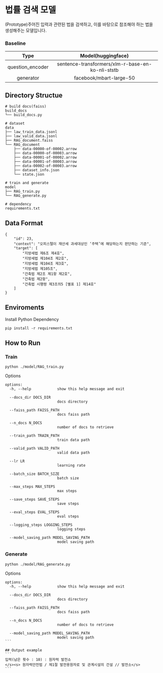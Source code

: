 # 법률 검색 모델
(Prototype)주어진 입력과 관련된 법을 검색하고, 이를 바탕으로 참조해야 하는 법을 생성해주는 모델입니다.

### Baseline
|Type|Model(huggingface)|
|:---:|:---:|
|question_encoder|sentence-transformers/xlm-r-base-en-ko-nli-ststb|
|generator|facebook/mbart-large-50|

## Directory Structue
```
# build docs(faiss)
build_docs
└── build_docs.py

# dataset
data
├── law_train_data.jsonl
├── law_valid_data.jsonl
├── RAG_document.faiss
└── RAG_document
    ├── data-00000-of-00002.arrow
    ├── data-00000-of-00003.arrow
    ├── data-00001-of-00002.arrow
    ├── data-00001-of-00003.arrow
    ├── data-00002-of-00003.arrow
    ├── dataset_info.json
    └── state.json

# train and generate
model
├── RAG_train.py
└── RAG_generate.py

# dependency
requirements.txt
```

## Data Format
```
{
    "id": 23, 
    "context": "오피스텔이 재산세 과세대상인 ‘주택’에 해당하는지 판단하는 기준", 
    "target": [
        "지방세법 제6조 제4호", 
        "지방세법 제104조 제2호", 
        "지방세법 제104조 제3호", 
        "지방세법 제105조", 
        "건축법 제2조 제1항 제2호", 
        "건축법 제2항", 
        "건축법 시행령 제3조의5 [별표 1] 제14호"
    ]
}
```


## Enviroments
Install Python Dependency
```
pip install -r requirements.txt
```

## How to Run
### Train
```
python ./model/RAG_train.py
```

Options
```
options:
  -h, --help            show this help message and exit

  --docs_dir DOCS_DIR   
                        docs directory

  --faiss_path FAISS_PATH
                        docs faiss path

  --n_docs N_DOCS       
                        number of docs to retrieve

  --train_path TRAIN_PATH
                        train data path

  --valid_path VALID_PATH
                        valid data path

  --lr LR               
                        learning rate

  --batch_size BATCH_SIZE
                        batch size

  --max_steps MAX_STEPS
                        max steps

  --save_steps SAVE_STEPS
                        save steps

  --eval_steps EVAL_STEPS
                        eval steps

  --logging_steps LOGGING_STEPS
                        logging steps

  --model_saving_path MODEL_SAVING_PATH
                        model saving path
```

### Generate
```
python ./model/RAG_generate.py
````

Options
````
options:
  -h, --help            show this help message and exit

  --docs_dir DOCS_DIR   
                        docs directory

  --faiss_path FAISS_PATH
                        docs faiss path

  --n_docs N_DOCS       
                        number of docs to retrieve

  --model_saving_path MODEL_SAVING_PATH
                        model saving path
```

## Output example
```
입력(남은 횟수 : 10) : 원자력 발전소
</s><s> 원자력안전법 / 제1절 발전용원자로 및 관계시설의 건설 // 발전소</s>
```